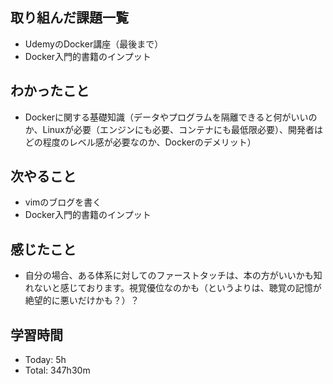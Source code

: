 ## 取り組んだ課題一覧
- UdemyのDocker講座（最後まで）
- Docker入門的書籍のインプット
## わかったこと
- Dockerに関する基礎知識（データやプログラムを隔離できると何がいいのか、Linuxが必要（エンジンにも必要、コンテナにも最低限必要）、開発者はどの程度のレベル感が必要なのか、Dockerのデメリット） 
## 次やること
- vimのブログを書く
- Docker入門的書籍のインプット
## 感じたこと
- 自分の場合、ある体系に対してのファーストタッチは、本の方がいいかも知れないと感じております。視覚優位なのかも（というよりは、聴覚の記憶が絶望的に悪いだけかも？）？
## 学習時間
- Today: 5h
- Total: 347h30m
